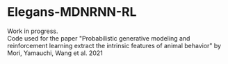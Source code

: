 # Elegans-MDNRNN-RL
Work in progress.  
Code used for the paper "Probabilistic generative modeling and reinforcement learning extract the intrinsic features of animal behavior" by Mori, Yamauchi, Wang et al. 2021
